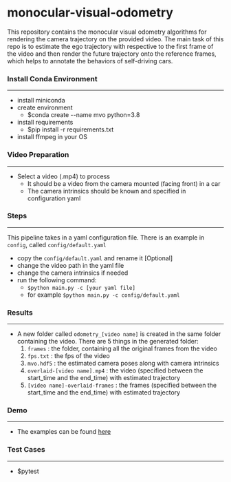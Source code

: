 # monocular-visual-odometry
This repository contains the monocular visual odometry algorithms for rendering the camera trajectory on the provided video. The main task of this repo is to estimate the ego trajectory with respective to the first frame of the video and then render the future trajectory onto the reference frames, which helps to annotate the behaviors of self-driving cars.

### Install Conda Environment
---
- install miniconda
- create environment
  - $conda create --name mvo python=3.8
- install requirements
  - $pip install -r requirements.txt
- install ffmpeg in your OS

### Video Preparation
---
* Select a video (.mp4) to process
  * It should be a video from the camera mounted (facing front) in a car
  * The camera intrinsics should be known and specified in configuration yaml

### Steps
---
This pipeline takes in a yaml configuration file. There is an example in `config`, called `config/default.yaml`
- copy the `config/default.yaml` and rename it [Optional]
- change the video path in the yaml file
- change the camera intrinsics if needed
- run the following command:
  - `$python main.py -c [your yaml file]`
  - for example `$python main.py -c config/default.yaml`

### Results
---
- A new folder called `odometry_[video name]` is created in the same folder containing the video. There are 5 things in the generated folder:
  1. `frames` : the folder, containing all the original frames from the video
  2. `fps.txt` : the fps of the video
  3. `mvo.hdf5` : the estimated camera poses along with camera intrinsics
  4. `overlaid-[video name].mp4` : the video (specified between the start_time and the end_time) with estimated trajectory
  5. `[video name]-overlaid-frames` : the frames (specified between the start_time and the end_time) with estimated trajectory


### Demo
---
- The examples can be found [here](https://drive.google.com/file/d/1137qSwsFotPFxX5QmsjZUkXYqjOdElxw/view?usp=sharing)


### Test Cases
---
- $pytest
